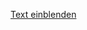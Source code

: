 <html>
<head>
<script>
function myFunction()

{     if (document.getElementById("mehr").style.display == "none"){
document.getElementById("mehr").style.display = "block";
}else { document.getElementById("mehr").style.display = "none";}}
</script>
</head>
<body>
<a href="javascript:myFunction()">Text einblenden</a>
	<div id="mehr"style="display:none;">
	<p>This is some text.</p>
</div>
</body>
</html>

